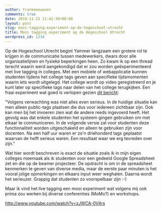 ```yaml
---
author: frankmeeuwsen
comments: true
date: 2010-11-22 11:41:39+00:00
layout: post
slug: mooi-tagging-experiment-op-de-hogeschool-utrecht
title: Mooi tagging experiment op de Hogeschool Utrecht
wordpress_id: 1234
---
```


Op de Hogeschool Utrecht begint Yammer langzaam een grotere rol te krijgen in de communicatie tussen medewerkers, dwars door alle organisatielijnen en fysieke beperkingen heen. Zo kwam ik op een thread terecht waarin werd aangekondigd dat er zou worden geëxperimenteerd met live tagging in colleges. Met een mobiele of webapplicatie kunnen studenten tijdens het college tags geven aan specifieke tijdsmomenten waarin iets wordt uitgelegd. Het college wordt op video geregistreerd en je kunt later op specifieke tags naar delen van het college terugkijken. Een fraai experiment wat goed is verlopen gezien [dit bericht](http://www.innovatieregeling.nl/?p=475):


"Volgens verwachting was niet alles even serieus. In de huidige situatie kan men alleen public-tags plaatsen die dus voor iedereen zichtbaar zijn. Ook kan men bij het invoeren zien wat de andere reeds ingevoerd heeft. Het gevolg was dat enkele studenten het systeem gingen gebruiken om met elkaar te communiceren. In de volgende versie zal voor studenten deze functionaliteit worden uitgeschakeld en alleen te gebruiken zijn voor docenten. Na een half uur waren er zo'n driehonderd tags geplaatst waarvan de helft serieus waren. Een resultaat waar we erg tevreden over zijn."


Wat hier wordt beschreven is exact de situatie zoals ik in mijn eigen colleges meemaak als ik studenten voor een gedeeld Google Spreadsheet zet en die op de beamer projecteer. De opdracht is om in de spreadsheet kenmerken te geven van diverse media, maar de eerste paar minuten is het vooral jolige opmerkingen en elkaars input weer weghalen. Daarna wordt het serieuzer. Grappig dat studenten zo voorspelbaar zijn :-)

Maar ik vind het live tagging een mooi experiment wat volgens mij ook prima zou werken bij diverse conferenties (MoMo?) en workshops.

http://www.youtube.com/watch?v=zJWCA-0V4rs
